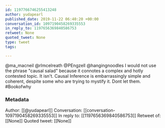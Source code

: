 ```yaml
---
id: 1197766746255413248
author: yudapearl
published_date: 2019-11-22 06:40:20 +00:00
conversation_id: 1097190458269335553
in_reply_to: 1197656369840586753
retweet: None
quoted_tweet: None
type: tweet
tags:

---
```


@ma_macneil @rlmcelreath @PEngzell @hangingnoodles I would not use the phrase "causal salad" because it connotes a complex and hotly contested topic. It isn't. Causal Inference is embarrassingly simple and coherent, despite some who are trying to mystify it. Dont let them. #Bookofwhy

### Metadata

Author: [[@yudapearl]]
Conversation: [[conversation-1097190458269335553]]
In reply to: [[1197656369840586753]]
Retweet of: [[None]]
Quoted tweet: [[None]]
